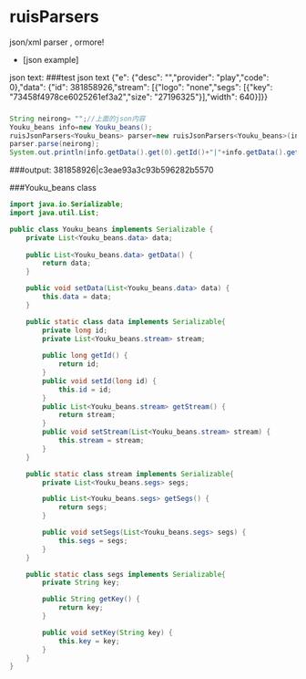 # ruisParsers
json/xml parser , ormore!


* [json example]

json text:
###test json text
    {"e": {"desc": "","provider": "play","code": 0},"data": {"id": 381858926,"stream": [{"logo": "none","segs": [{"key": "73458f4978ce6025261ef3a2","size": "27196325"}],"width": 640}]}}
###

```Java
String neirong= "";//上面的json内容
Youku_beans info=new Youku_beans();
ruisJsonParsers<Youku_beans> parser=new ruisJsonParsers<Youku_beans>(info);
parser.parse(neirong);
System.out.println(info.getData().get(0).getId()+"|"+info.getData().get(0).getStream().get(0).getSegs().get(0).getKey());
```

###output:
    381858926|c3eae93a3c93b596282b5570


###Youku_beans class
```Java
import java.io.Serializable;
import java.util.List;

public class Youku_beans implements Serializable {
	private List<Youku_beans.data> data;
	
	public List<Youku_beans.data> getData() {
		return data;
	}

	public void setData(List<Youku_beans.data> data) {
		this.data = data;
	}

	public static class data implements Serializable{
		private long id;
		private List<Youku_beans.stream> stream;
		
		public long getId() {
			return id;
		}
		public void setId(long id) {
			this.id = id;
		}
		public List<Youku_beans.stream> getStream() {
			return stream;
		}
		public void setStream(List<Youku_beans.stream> stream) {
			this.stream = stream;
		}
	}

	public static class stream implements Serializable{
		private List<Youku_beans.segs> segs;

		public List<Youku_beans.segs> getSegs() {
			return segs;
		}

		public void setSegs(List<Youku_beans.segs> segs) {
			this.segs = segs;
		}
	}

	public static class segs implements Serializable{
		private String key;

		public String getKey() {
			return key;
		}

		public void setKey(String key) {
			this.key = key;
		}
	}
}
```
